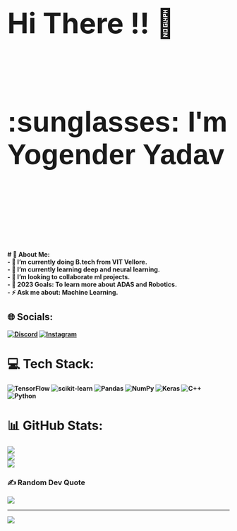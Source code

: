 <h1 style="font-size: 4rem">Hi There !!  👋</h1>
<b><br><font face="Arial"><h1 style="font-size: 4rem">:sunglasses: I'm Yogender Yadav  </p></br></font></h1>
# 💫 About Me:
<br>- 🔭 I’m currently doing B.tech from VIT Vellore.
<br>- 🌱 I’m currently learning deep and neural learning.
<br>- 👯 I’m looking to collaborate ml projects.
<br>- 🥅 2023 Goals: To learn more about ADAS and Robotics.
<br>- ⚡ Ask me about:  Machine Learning.


## 🌐 Socials:
[![Discord](https://img.shields.io/badge/Discord-%237289DA.svg?logo=discord&logoColor=white)](https://discord.gg/Jass#4256) [![Instagram](https://img.shields.io/badge/Instagram-%23E4405F.svg?logo=Instagram&logoColor=white)](https://instagram.com/yogender.yadav36) 

# 💻 Tech Stack:
![TensorFlow](https://img.shields.io/badge/TensorFlow-%23FF6F00.svg?style=for-the-badge&logo=TensorFlow&logoColor=white) ![scikit-learn](https://img.shields.io/badge/scikit--learn-%23F7931E.svg?style=for-the-badge&logo=scikit-learn&logoColor=white) ![Pandas](https://img.shields.io/badge/pandas-%23150458.svg?style=for-the-badge&logo=pandas&logoColor=white) ![NumPy](https://img.shields.io/badge/numpy-%23013243.svg?style=for-the-badge&logo=numpy&logoColor=white) ![Keras](https://img.shields.io/badge/Keras-%23D00000.svg?style=for-the-badge&logo=Keras&logoColor=white) ![C++](https://img.shields.io/badge/c++-%2300599C.svg?style=for-the-badge&logo=c%2B%2B&logoColor=white) ![Python](https://img.shields.io/badge/python-3670A0?style=for-the-badge&logo=python&logoColor=ffdd54)
# 📊 GitHub Stats:
![](https://github-readme-stats.vercel.app/api?username=Yogender2603&theme=tokyonight&hide_border=false&include_all_commits=false&count_private=false)<br/>
![](https://github-readme-streak-stats.herokuapp.com/?user=Yogender2603&theme=tokyonight&hide_border=false)<br/>
![](https://github-readme-stats.vercel.app/api/top-langs/?username=Yogender2603&theme=tokyonight&hide_border=false&include_all_commits=false&count_private=false&layout=compact)

### ✍️ Random Dev Quote
![](https://quotes-github-readme.vercel.app/api?type=horizontal&theme=tokyonight)

---
[![](https://visitcount.itsvg.in/api?id=Yogender2603&icon=0&color=0)](https://visitcount.itsvg.in)


